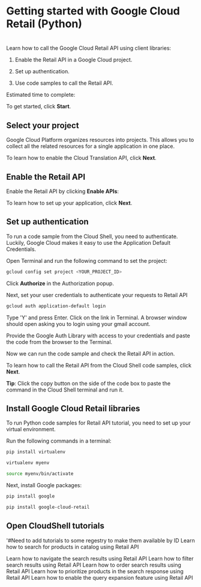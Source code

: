 # Getting started with Google Cloud Retail (Python)

<walkthrough-disable-features toc></walkthrough-disable-features>

#


Learn how to call the Google Cloud Retail API using client libraries:

1.  Enable the Retail API in a Google Cloud project.

2.  Set up authentication.

3.  Use code samples to call the Retail API.

Estimated time to complete:
<walkthrough-tutorial-duration duration="3"></walkthrough-tutorial-duration>

To get started, click **Start**.

## Select your project

Google Cloud Platform organizes resources into projects. This allows you to
collect all the related resources for a single application in one place.

<walkthrough-project-setup billing="true"></walkthrough-project-setup>

To learn how to enable the Cloud Translation API, click **Next**.

## Enable the Retail API

Enable the Retail API by clicking **Enable APIs**:

<walkthrough-enable-apis apis="retail.googleapis.com">
    </walkthrough-enable-apis>

To learn how to set up your application, click **Next**.


## Set up authentication

To run a code sample from the Cloud Shell, you need to authenticate. Luckily, Google Cloud makes it easy to use the Application Default Credentials. 

Open Terminal and run the following command to set the project:
```bash
gcloud config set project <YOUR_PROJECT_ID>
```

Click **Authorize** in the Authorization popup.

Next, set your user credentials to authenticate your requests to Retail API

```bash
gcloud auth application-default login
```

Type 'Y' and press Enter. Click on the link in Terminal. A browser window should open asking you to login using your gmail account.

Provide the Google Auth Library with access to your credentials and paste the code from the browser to the Terminal.

Now we can run the code sample and check the Retail API in action.

To learn how to call the Retail API from the Cloud Shell code samples, click **Next**.

**Tip**: Click the copy button on the side of the code box to paste the command in the Cloud Shell terminal and run it.

## Install Google Cloud Retail libraries

To run Python code samples for Retail API tutorial, you need to set up your virtual environment.

Run the following commands in a terminal:
```bash
pip install virtualenv
```
```bash
virtualenv myenv
```
```bash
source myenv/bin/activate
```
Next, install Google packages:
```bash
pip install google
```
```bash
pip install google-cloud-retail
```

## Open CloudShell tutorials

'#Need to add tutorials to some regestry to make them available by ID
<walkthrough-tutorial-card id="tutorial_querying" title="Search simple query tutorial" keepPrevious=true>
Learn how to search for products in catalog using Retail API</walkthrough-tutorial-card>

<walkthrough-tutorial-card id="tutorial_pagination" title="Search with pagination tutorial" keepPrevious=true>
Learn how to navigate the search results using Retail API</walkthrough-tutorial-card>

<walkthrough-tutorial-card id="tutorial_filtering" title="Search with filtering tutorial" keepPrevious=true>
Learn how to filter search results using Retail API</walkthrough-tutorial-card>

<walkthrough-tutorial-card id="tutorial_ordering" title="Search with ordering tutorial" keepPrevious=true>
Learn how to order search results using Retail API</walkthrough-tutorial-card>

<walkthrough-tutorial-card id="tutorial_boosting" title="Search with boosting tutorial" keepPrevious=true>
Learn how to prioritize products in the search response using Retail API</walkthrough-tutorial-card>

<walkthrough-tutorial-card id="tutorial_query_expansion" title="Search with query expansion tutorial" keepPrevious=true>
Learn how to enable the query expansion feature using Retail API</walkthrough-tutorial-card>